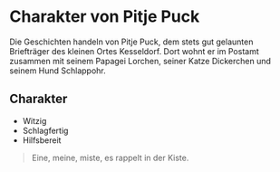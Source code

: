 # Charakter von Pitje Puck
Die Geschichten handeln von Pitje Puck, dem stets gut gelaunten Briefträger des kleinen Ortes Kesseldorf. Dort wohnt er im Postamt zusammen mit seinem Papagei Lorchen, seiner Katze Dickerchen und seinem Hund Schlappohr.
## Charakter
* Witzig
* Schlagfertig
* Hilfsbereit

> Eine, meine, miste,
> es rappelt in der Kiste.
